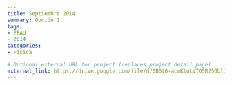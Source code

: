 ```yaml
---
title: Septiembre 2014
summary: Opción 1.
tags:
- EBAU
- 2014
categories:
- Física

# Optional external URL for project (replaces project detail page).
external_link: https://drive.google.com/file/d/0B6t6-aLmKtoLVTQ5R25GblJScFk/view
---
```

